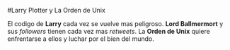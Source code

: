 #Larry Plotter y La Orden de Unix

El codigo de **Larry** cada vez se vuelve mas peligroso.
**Lord Ballmermort** y sus *followers* tienen cada vez mas *retweets*.
La **Orden de Unix** quiere enfrentarse a ellos y luchar por el bien del mundo.
